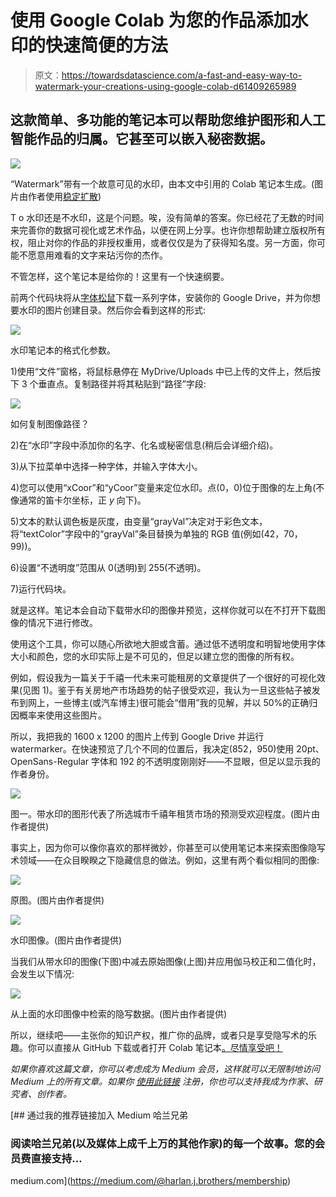 # 使用 Google Colab 为您的作品添加水印的快速简便的方法

> 原文：<https://towardsdatascience.com/a-fast-and-easy-way-to-watermark-your-creations-using-google-colab-d61409265989>

## 这款简单、多功能的笔记本可以帮助您维护图形和人工智能作品的归属。它甚至可以嵌入秘密数据。

![](img/40924dcb7b2498845780fc021729c741.png)

“Watermark”带有一个故意可见的水印，由本文中引用的 Colab 笔记本生成。(图片由作者使用[稳定扩散](https://huggingface.co/CompVis/stable-diffusion))

T o 水印还是不水印，这是个问题。唉，没有简单的答案。你已经花了无数的时间来完善你的数据可视化或艺术作品，以便在网上分享。也许你想帮助建立版权所有权，阻止对你的作品的非授权重用，或者仅仅是为了获得知名度。另一方面，你可能不愿意用难看的文字来玷污你的杰作。

不管怎样，这个笔记本是给你的！这里有一个快速纲要。

前两个代码块将从[字体松鼠](https://www.fontsquirrel.com/)下载一系列字体，安装你的 Google Drive，并为你想要水印的图片创建目录。然后你会看到这样的形式:

![](img/d0eb4e53bfd179d1e9514970b1148af2.png)

水印笔记本的格式化参数。

1)使用“文件”窗格，将鼠标悬停在 MyDrive/Uploads 中已上传的文件上，然后按下 3 个垂直点。复制路径并将其粘贴到“路径”字段:

![](img/263f9e556628d89b3ea2933ea4d76c27.png)

如何复制图像路径？

2)在“水印”字段中添加你的名字、化名或秘密信息(稍后会详细介绍)。

3)从下拉菜单中选择一种字体，并输入字体大小。

4)您可以使用“xCoor”和“yCoor”变量来定位水印。点(0，0)位于图像的左上角(不像通常的笛卡尔坐标，正 *y* 向下)。

5)文本的默认调色板是灰度，由变量“grayVal”决定对于彩色文本，将“textColor”字段中的“grayVal”条目替换为单独的 RGB 值(例如(42，70，99))。

6)设置“不透明度”范围从 0(透明)到 255(不透明)。

7)运行代码块。

就是这样。笔记本会自动下载带水印的图像并预览，这样你就可以在不打开下载图像的情况下进行修改。

使用这个工具，你可以随心所欲地大胆或含蓄。通过低不透明度和明智地使用字体大小和颜色，您的水印实际上是不可见的，但足以建立您的图像的所有权。

例如，假设我为一篇关于千禧一代未来可能租房的文章提供了一个很好的可视化效果(见图 1)。鉴于有关房地产市场趋势的帖子很受欢迎，我认为一旦这些帖子被发布到网上，一些博主(或汽车博主)很可能会“借用”我的见解，并以 50%的正确归因概率来使用这些图片。

所以，我把我的 1600 x 1200 的图片上传到 Google Drive 并运行 watermarker。在快速预览了几个不同的位置后，我决定(852，950)使用 20pt、OpenSans-Regular 字体和 192 的不透明度刚刚好——不显眼，但足以显示我的作者身份。

![](img/18374ac833c720508215b8b4705eee18.png)

图一。带水印的图形代表了所选城市千禧年租赁市场的预测受欢迎程度。(图片由作者提供)

事实上，因为你可以像你喜欢的那样微妙，你甚至可以使用笔记本来探索图像隐写术领域——在众目睽睽之下隐藏信息的做法。例如，这里有两个看似相同的图像:

![](img/e3110ad513cb04cf2e6eb8e911c20734.png)

原图。(图片由作者提供)

![](img/9407577a465f7deb29b3e29bf2eff418.png)

水印图像。(图片由作者提供)

当我们从带水印的图像(下图)中减去原始图像(上图)并应用伽马校正和二值化时，会发生以下情况:

![](img/4c76b8a0c2302b3282c3222528899392.png)

从上面的水印图像中检索的隐写数据。(图片由作者提供)

所以，继续吧——主张你的知识产权，推广你的品牌，或者只是享受隐写术的乐趣。你可以直接从 GitHub 下载或者打开 Colab 笔记本[。尽情享受吧！](https://github.com/HarlanBrothers/colab/blob/main/Customizable_Watermarker.ipynb)

*如果你喜欢这篇文章，你可以考虑成为 Medium 会员，这样就可以无限制地访问 Medium 上的所有文章。如果你* [*使用此链接*](https://medium.com/@harlan.j.brothers/membership) *注册，你也可以支持我成为作家、研究者、创作者。*

[](https://medium.com/@harlan.j.brothers/membership) [## 通过我的推荐链接加入 Medium 哈兰兄弟

### 阅读哈兰兄弟(以及媒体上成千上万的其他作家)的每一个故事。您的会员费直接支持…

medium.com](https://medium.com/@harlan.j.brothers/membership)